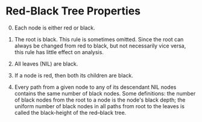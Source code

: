 Red-Black Tree Properties
=========================

0) Each node is either red or black.

1) The root is black. This rule is sometimes omitted. Since the root can always
   be changed from red to black, but not necessarily vice versa, this rule has
   little effect on analysis.

2) All leaves (NIL) are black.

3) If a node is red, then both its children are black.

4) Every path from a given node to any of its descendant NIL nodes contains the
   same number of black nodes. Some definitions: the number of black nodes from
   the root to a node is the node's black depth; the uniform number of black
   nodes in all paths from root to the leaves is called the black-height of the
   red–black tree.
